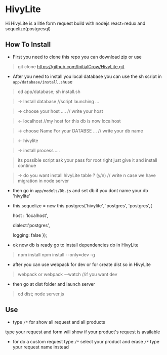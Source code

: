 HivyLite
===================

Hi HivyLite is a litle form request build with nodejs react+redux and sequelize(postgresql)

How To Install
--------------

- First you need to clone this repo you can download zip or use

>git clone https://github.com/InitialCrow/HivyLite.git


- After you need to install you local database you can use the sh script in `app/database/install.sh`use

> cd app/database; sh install.sh

> -> Install database //script launching ...

> -> choose your host .... // write your host

> <- localhost //my host for this db is now localhost

> -> choose Name For your DATABSE ... // write your db name

> <- hivylite

> -> install process .... 

> its possible script ask your pass for root right just give it and install continue

> -> do you want install hivyLite table ? (y/n) // write n case we have migration in node server

- then go in `app/models/Db.js` and set db if you dont name your db 'hivylite'
								


- this.sequelize = new this.postgres('hivylite', 'postgres', 'postgres',{

	host : 'localhost',

	dialect:'postgres',

	logging: false
 });

- ok now db is ready go to install dependencies  do in HivyLite

> npm install
> npm install --only=dev -g

- after you can use webpack for dev or for create dist  so in HivyLite

> webpack 
> or
> webpack --watch //if you want dev

- then go at dist folder and launch server

> cd dist; node server.js

Use
--------------

- type `/*` for show all request and all products

type your request and form will show if your product's request is available 

- for do a custom request type `/*` select your product and erase `/*` type ypur request name instead
